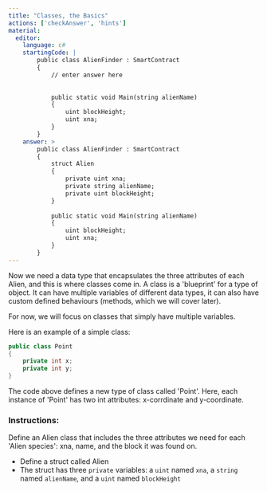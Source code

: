 ```yaml
---
title: "Classes, the Basics"
actions: ['checkAnswer', 'hints']
material: 
  editor:
    language: c#
    startingCode: |
        public class AlienFinder : SmartContract
        {
            // enter answer here
            
            
            public static void Main(string alienName)
            {
                uint blockHeight;
                uint xna; 
            }
        }
    answer: > 
        public class AlienFinder : SmartContract
        {
            struct Alien
            {
                private uint xna;
                private string alienName;
                private uint blockHeight;
            }
            
            public static void Main(string alienName)
            {
                uint blockHeight;
                uint xna; 
            }
        }
---
```



Now we need a data type that encapsulates the three attributes of each Alien, and this is where classes come in. A class is a 'blueprint' for a type of object. It can have multiple variables of different data types, it can also have custom defined behaviours (methods, which we will cover later). 

For now, we will focus on classes that simply have multiple variables. 

Here is an example of a simple class: 

```c#
public class Point
{
    private int x;
    private int y;
}
```

The code above defines a new type of class called 'Point'. Here, each instance of 'Point' has two int attributes: x-corrdinate and y-coordinate. 

### Instructions: 

Define an Alien class that includes the three attributes we need for each 'Alien species': xna, name, and the block it was found on. 

- Define a struct called Alien
- The struct has three `private` variables: a `uint` named `xna`, a `string` named `alienName`, and a `uint` named `blockHeight`


